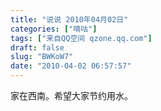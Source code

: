```yaml
---
title: "说说 2010年04月02日"
categories: ["嘀咕"]
tags: ["来自QQ空间 qzone.qq.com"]
draft: false
slug: "BWKoW7"
date: "2010-04-02 06:57:57"
---
```


家在西南。希望大家节约用水。
